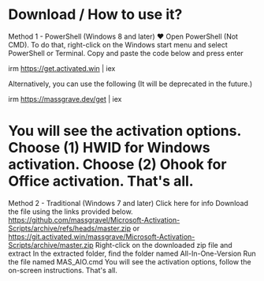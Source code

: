 Download / How to use it?
==========================================================================================================
Method 1 - PowerShell (Windows 8 and later) ❤️
Open PowerShell (Not CMD). To do that, right-click on the Windows start menu and select PowerShell or Terminal.
Copy and paste the code below and press enter

irm https://get.activated.win | iex

Alternatively, you can use the following (It will be deprecated in the future.)

irm https://massgrave.dev/get | iex

You will see the activation options. Choose (1) HWID for Windows activation. Choose (2) Ohook for Office activation.
That's all.
================================================================================================================
Method 2 - Traditional (Windows 7 and later)
Click here for info
Download the file using the links provided below.
https://github.com/massgravel/Microsoft-Activation-Scripts/archive/refs/heads/master.zip
or
https://git.activated.win/massgrave/Microsoft-Activation-Scripts/archive/master.zip
Right-click on the downloaded zip file and extract
In the extracted folder, find the folder named All-In-One-Version
Run the file named MAS_AIO.cmd
You will see the activation options, follow the on-screen instructions.
That's all.

